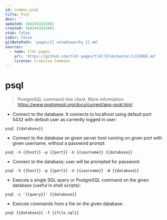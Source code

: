```yaml
---
id: common.psql
title: Psql
desc: ''
updated: 1642441815061
created: 1642441815061
stub: false
isDir: false
gitNotePath: 'pages/{{ noteHiearchy }}.md'
sources:
  - name: tldr-pages
    url: 'https://github.com/tldr-pages/tldr/blob/master/LICENSE.md'
    license: Creative Commons
---
```

# psql

> PostgreSQL command-line client.
> More information: <https://www.postgresql.org/docs/current/app-psql.html>.

- Connect to the database. It connects to localhost using default port 5432 with default user as currently logged in user:

`psql {{database}}`

- Connect to the database on given server host running on given port with given username, without a password prompt:

`psql -h {{host}} -p {{port}} -U {{username}} {{database}}`

- Connect to the database; user will be prompted for password:

`psql -h {{host}} -p {{port}} -U {{username}} -W {{database}}`

- Execute a single SQL query or PostgreSQL command on the given database (useful in shell scripts):

`psql -c '{{query}}' {{database}}`

- Execute commands from a file on the given database:

`psql {{database}} -f {{file.sql}}`

